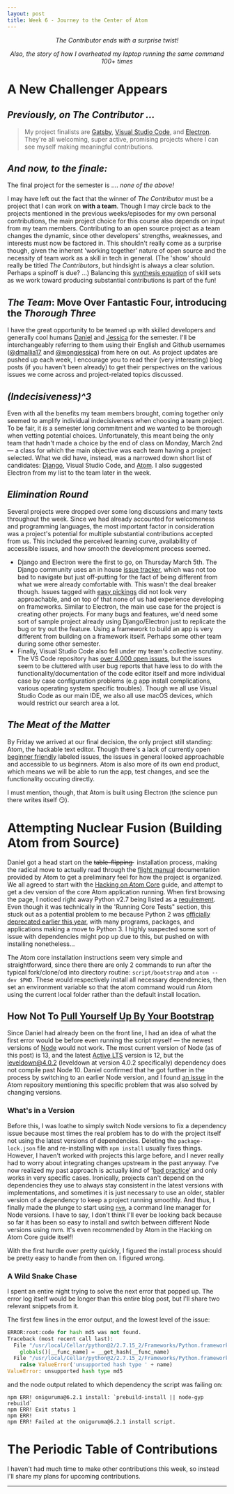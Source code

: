```yaml
---
layout: post
title: Week 6 - Journey to the Center of Atom
---
```

<p align="center"> <em> The Contributor ends with a surprise twist!  </em> </p>
<p align="center"> <em> Also, the story of how I overheated my laptop running the same command 100+ times</em></p>

# A New Challenger Appears
## *Previously, on The Contributor ...*
> My project finalists are [Gatsby](https://www.gatsbyjs.org/), [Visual Studio Code](https://code.visualstudio.com/), and [Electron](https://www.electronjs.org/). They're all welcoming, super active, promising projects where I can see myself making meaningful contributions.

## *And now, to the finale:*
The final project for the semester is .... *none of the above!* 

I may have left out the fact that the winner of *The Contributor* must be a project that I can work on **with a team**. Though I may circle back to the projects mentioned in the previous weeks/episodes for my own personal contributions, the main project choice for this course also depends on input from my team members. Contributing to an open source project as a team changes the dynamic, since other developers' strengths, weaknesses, and interests must now be factored in. This shouldn't really come as a surprise though, given the inherent 'working together' nature of open source and the necessity of team work as a skill in tech in general. (The 'show' should really be titled *The Contributors*, but hindsight is always a clear solution. Perhaps a spinoff is due? ...) Balancing this [synthesis equation](https://en.wikipedia.org/wiki/Chemical_reaction#Synthesis) of skill sets as we work toward producing substantial contributions is part of the fun!

## *The Team*: Move Over Fantastic Four, introducing the *Thorough Three*

I have the great opportunity to be teamed up with skilled developers and generally cool humans [Daniel](https://hunter-college-ossd-spr-2020.github.io/dmallia17-weekly/about/) and [Jessica](https://hunter-college-ossd-spr-2020.github.io/wongjessica-weekly/about/) for the semester. I'll be interchangeably referring to them using their English and Github usernames ([@dmallia17](https://github.com/dmallia17) and [@wongjessica](https://github.com/wongjessica)) from here on out. As project updates are pushed up each week, I encourage you to read their (very interesting) blog posts (if you haven't been already) to get their perspectives on the various issues we come across and project-related topics discussed.

## *(Indecisiveness)^3*

Even with all the benefits my team members brought, coming together only seemed to amplify individual indecisiveness when choosing a team project. To be fair, it *is* a semester long commitment and we wanted to be thorough when vetting potential choices. Unfortunately, this meant being the only team that hadn't made a choice by the end of class on Monday, March 2nd &mdash; a class for which the main objective was each team having a project selected. What we did have, instead, was a narrowed down short list of candidates: [Django](https://www.djangoproject.com/), Visual Studio Code, and [Atom](https://atom.io/). I also suggested Electron from my list to the team later in the week. 

## *Elimination Round*
Several projects were dropped over some long discussions and many texts throughout the week. Since we had already accounted for welcomeness and programming languages, the most important factor in consideration was a project's potential for multiple substantial contributions accepted from us. This included the perceived learning curve, availability of accessible issues, and how smooth the development process seemed.

* Django and Electron were the first to go, on Thursday March 5th. The Django community uses an in house [issue tracker](https://code.djangoproject.com/), which was not too bad to navigate but just off-putting for the fact of being different from what we were already comfortable with. This wasn't the deal breaker though. Issues tagged with [easy pickings](https://code.djangoproject.com/query?status=!closed&easy=1) did not look very approachable, and on top of that none of us had experience developing on frameworks. Similar to Electron, the main use case for the project is creating other projects. For many bugs and features, we'd need some sort of sample project already using Django/Electron just to replicate the bug or try  out the feature. Using a framework to build an app is very different from building on a framework itself. Perhaps some other team during some other semester. 
* Finally, Visual Studio Code also fell under my team's collective scrutiny. The VS Code repository has [over 4,000 open issues](https://github.com/microsoft/vscode/issues), but the issues seem to be cluttered with user bug reports that have less to do with the functionality/documentation of the code editor itself and more individual case by case configuration problems (e.g app install complications, various operating system specific troubles). Though we all use Visual Studio Code as our main IDE, we also all use macOS devices, which would restrict our search area a lot.

## *The Meat of the Matter*

By Friday we arrived at our final decision, the only project still standing: Atom, the hackable text editor. Though there's a lack of currently open [beginner friendly](https://github.com/atom/atom/issues) labeled issues, the issues in general looked approachable and accessible to us beginners. Atom is also more of its own end product, which means we will be able to run the app, test changes, and see the functionality occuring directly.  

I must mention, though, that Atom is built using Electron (the science pun there writes itself :smirk:).

# Attempting Nuclear Fusion (Building Atom from Source)

Daniel got a head start on the <strike> table-flipping </strike> &thinsp; installation process, making the radical move to actually read through the [flight manual](https://flight-manual.atom.io/) documentation provided by Atom to get a preliminary feel for how the project is organized. We all agreed to start with the [Hacking on Atom Core](https://flight-manual.atom.io/hacking-atom/sections/hacking-on-atom-core/#platform-mac) guide, and attempt to get a dev version of the core Atom application running. When first browsing the page, I noticed right away Python v2.7 being listed as a [requirement](https://flight-manual.atom.io/hacking-atom/sections/hacking-on-atom-core/#requirements). Even though it was technically in the 'Running Core Tests" section, this stuck out as a potential problem to me because Python 2 was [officially deprecated earlier this year](https://www.python.org/doc/sunset-python-2/), with many programs, packages, and applications making a move to Python 3. I highly suspected some sort of issue with dependencies might pop up due to this, but pushed on with installing nonetheless...

The Atom core installation instructions seem very simple and straightforward, since there there are only 2 commands to run after the typical fork/clone/cd into directory routine: `script/bootstrap` and `atom --dev $PWD`. These would respectively install all necessary dependencies, then set an environment variable so that the atom command would run Atom using the current local folder rather than the default install location. 

## How Not To [Pull Yourself Up By Your Bootstrap](https://en.wikipedia.org/wiki/Bootstrapping#Etymology)

Since Daniel had already been on the front line, I had an idea of what the first error would be before even running the script myself &mdash; the newest versions of [Node](https://nodejs.org/en/) would not work. The most current version of Node (as of this post) is 13, and the latest [Active LTS](https://nodejs.org/en/about/releases/) version is 12, but the leveldown@4.0.2 (leveldown at version 4.0.2 specifically) dependency does not compile past Node 10. Daniel confirmed that he got further in the process by switching to an earlier Node version, and I found [an issue](https://github.com/atom/atom/issues/20367) in the Atom repository mentioning this specific problem that was also solved by changing versions.

### What's in a Version

Before this, I was loathe to simply switch Node versions to fix a dependency issue because most times the real problem has to do with the project itself not using the latest versions of dependencies. Deleting the `package-lock.json` file and re-installing with `npm install` usually fixes things. However, I haven't worked with projects this large before, and I never really had to worry about integrating changes upstream in the past anyway. I've now realized my past approach is actually kind of '[bad practice](https://www.merriam-webster.com/dictionary/bad%20practice)' and only works in very specific cases. Ironically, projects can't depend on the dependencies they use to always stay consistent in the latest versions with implementations, and sometimes it is just necessary to use an older, stabler version of a dependency to keep a project running smoothly. And thus, I finally made the plunge to start using [`nvm`](https://github.com/nvm-sh/nvm), a command line manager for Node versions. I have to say, I don't think I'll ever be looking back because so far it has been so easy to install and switch between different Node versions using nvm. It's even recommended by Atom in the Hacking on Atom Core guide itself!

With the first hurdle over pretty quickly, I figured the install process should be pretty easy to handle from then on. I figured wrong. 

### A Wild Snake Chase

I spent an entire night trying to solve the next error that popped up. The error log itself would be longer than this entire blog post, but I'll share two relevant snippets from it.

The first few lines in the error output, and the lowest level of the issue:
```python
ERROR:root:code for hash md5 was not found.
Traceback (most recent call last):
  File "/usr/local/Cellar/python@2/2.7.15_2/Frameworks/Python.framework/Versions/2.7/lib/python2.7/hashlib.py", line 147, in <module>
    globals()[__func_name] = __get_hash(__func_name)
  File "/usr/local/Cellar/python@2/2.7.15_2/Frameworks/Python.framework/Versions/2.7/lib/python2.7/hashlib.py", line 97, in __get_builtin_constructor
    raise ValueError('unsupported hash type ' + name)
ValueError: unsupported hash type md5
```

and the node output related to which dependency the script was failing on:

```node
npm ERR! oniguruma@6.2.1 install: `prebuild-install || node-gyp rebuild`
npm ERR! Exit status 1
npm ERR! 
npm ERR! Failed at the oniguruma@6.2.1 install script.
```


# The Periodic Table of Contributions
I haven't had much time to make other contributions this week, so instead I'll share my plans for upcoming contributions.

---
